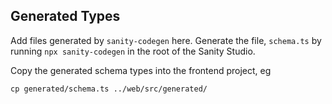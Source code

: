 ## Generated Types

Add files generated by `sanity-codegen` here. Generate the file, `schema.ts` by running `npx sanity-codegen` in the root of the Sanity Studio.

Copy the generated schema types into the frontend project, eg

```shell
cp generated/schema.ts ../web/src/generated/
```
